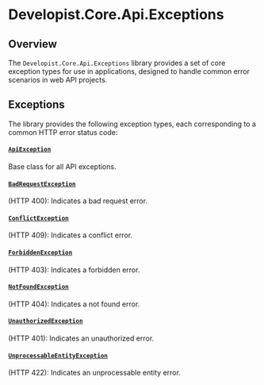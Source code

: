 # Developist.Core.Api.Exceptions

## Overview
The `Developist.Core.Api.Exceptions` library provides a set of core exception types for use in applications, designed to handle common error scenarios in web API projects.

## Exceptions

The library provides the following exception types, each corresponding to a common HTTP error status code:

#### [`ApiException`](ApiException.cs)
Base class for all API exceptions.

#### [`BadRequestException`](BadRequestException.cs)
(HTTP 400): Indicates a bad request error.

#### [`ConflictException`](ConflictException.cs)
(HTTP 409): Indicates a conflict error.

#### [`ForbiddenException`](ForbiddenException.cs)
(HTTP 403): Indicates a forbidden error.

#### [`NotFoundException`](NotFoundException.cs)
(HTTP 404): Indicates a not found error.

#### [`UnauthorizedException`](UnauthorizedException.cs)
(HTTP 401): Indicates an unauthorized error.

#### [`UnprocessableEntityException`](UnprocessableEntityException.cs)
(HTTP 422): Indicates an unprocessable entity error.
